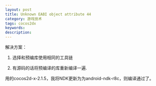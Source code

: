 ```yaml
---
layout: post
title: Unknown EABI object attribute 44
category: 游戏技术
tags: cocos2dx
keywords: 
description: 
---
```


解决方案：

1.  选择和预编库使用相同的工具链

2.  有源码的话将预编译的库重新编译一遍.

用的cocos2d-x-2.1.5，我将NDK更新为为android-ndk-r8c，则编译通过了。






